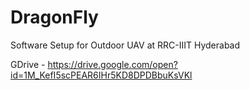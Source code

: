 # DragonFly
Software Setup for Outdoor UAV at RRC-IIIT Hyderabad

GDrive - https://drive.google.com/open?id=1M_KefI5scPEAR6IHr5KD8DPDBbuKsVKl
